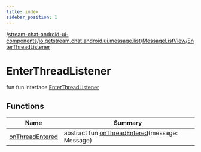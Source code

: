 ```yaml
---
title: index
sidebar_position: 1
---
```

/[stream-chat-android-ui-components](../../../index.md)/[io.getstream.chat.android.ui.message.list](../../index.md)/[MessageListView](../index.md)/[EnterThreadListener](index.md)  
  
  
  
# EnterThreadListener  
fun fun interface [EnterThreadListener](index.md)  
  
## Functions  
  
|  Name |  Summary | 
|---|---|
| <a name="io.getstream.chat.android.ui.message.list/MessageListView.EnterThreadListener/onThreadEntered/#io.getstream.chat.android.client.models.Message/PointingToDeclaration/"></a>[onThreadEntered](onThreadEntered.md)| <a name="io.getstream.chat.android.ui.message.list/MessageListView.EnterThreadListener/onThreadEntered/#io.getstream.chat.android.client.models.Message/PointingToDeclaration/"></a>abstract fun [onThreadEntered](onThreadEntered.md)(message: Message)|

